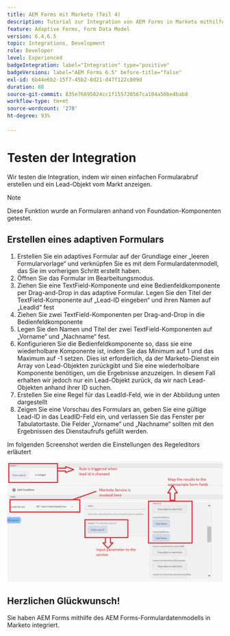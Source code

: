```yaml
---
title: AEM Forms mit Marketo (Teil 4)
description: Tutorial zur Integration von AEM Forms in Marketo mithilfe des AEM Forms-Formulardatenmodells.
feature: Adaptive Forms, Form Data Model
version: 6.4,6.5
topic: Integrations, Development
role: Developer
level: Experienced
badgeIntegration: label="Integration" type="positive"
badgeVersions: label="AEM Forms 6.5" before-title="false"
exl-id: 6b44e6b2-15f7-45b2-8d21-d47f122c809d
duration: 68
source-git-commit: 835e76695824cc1f155720567ca104a50be4bab8
workflow-type: tm+mt
source-wordcount: '278'
ht-degree: 93%

---
```


# Testen der Integration

Wir testen die Integration, indem wir einen einfachen Formularabruf erstellen und ein Lead-Objekt vom Markt anzeigen.
>[!NOTE]
>
>Diese Funktion wurde an Formularen anhand von Foundation-Komponenten getestet.

## Erstellen eines adaptiven Formulars

1. Erstellen Sie ein adaptives Formular auf der Grundlage einer „leeren Formularvorlage“ und verknüpfen Sie es mit dem Formulardatenmodell, das Sie im vorherigen Schritt erstellt haben.
1. Öffnen Sie das Formular im Bearbeitungsmodus.
1. Ziehen Sie eine TextField-Komponente und eine Bedienfeldkomponente per Drag-and-Drop in das adaptive Formular. Legen Sie den Titel der TextField-Komponente auf „Lead-ID eingeben“ und ihren Namen auf „LeadId“ fest
1. Ziehen Sie zwei TextField-Komponenten per Drag-and-Drop in die Bedienfeldkomponente
1. Legen Sie den Namen und Titel der zwei TextField-Komponenten auf „Vorname“ und „Nachname“ fest.
1. Konfigurieren Sie die Bedienfeldkomponente so, dass sie eine wiederholbare Komponente ist, indem Sie das Minimum auf 1 und das Maximum auf -1 setzen. Dies ist erforderlich, da der Marketo-Dienst ein Array von Lead-Objekten zurückgibt und Sie eine wiederholbare Komponente benötigen, um die Ergebnisse anzuzeigen. In diesem Fall erhalten wir jedoch nur ein Lead-Objekt zurück, da wir nach Lead-Objekten anhand ihrer ID suchen.
1. Erstellen Sie eine Regel für das LeadId-Feld, wie in der Abbildung unten dargestellt
1. Zeigen Sie eine Vorschau des Formulars an, geben Sie eine gültige Lead-ID in das LeadID-Feld ein, und verlassen Sie das Fenster per Tabulatortaste. Die Felder „Vorname“ und „Nachname“ sollten mit den Ergebnissen des Dienstaufrufs gefüllt werden.

Im folgenden Screenshot werden die Einstellungen des Regeleditors erläutert

![Regeleditor](assets/ruleeditor.png)


## Herzlichen Glückwunsch!

Sie haben AEM Forms mithilfe des AEM Forms-Formulardatenmodells in Marketo integriert.